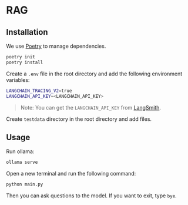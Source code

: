 # RAG

## Installation

We use [Poetry](https://python-poetry.org/) to manage dependencies.

```bash
poetry init
poetry install
```

Create a `.env` file in the root directory and add the following environment variables:

```bash
LANGCHAIN_TRACING_V2=true
LANGCHAIN_API_KEY=<LANGCHAIN_API_KEY>
```

> Note: You can get the `LANGCHAIN_API_KEY` from [LangSmith](https://www.langchain.com/langsmith).


Create `testdata` directory in the root directory and add files.


## Usage

Run ollama:
```bash
ollama serve
```

Open a new terminal and run the following command:
```bash
python main.py
```

Then you can ask questions to the model.
If you want to exit, type `bye`.
